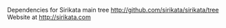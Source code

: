 Dependencies for Sirikata main tree http://github.com/sirikata/sirikata/tree Website at http://sirikata.com